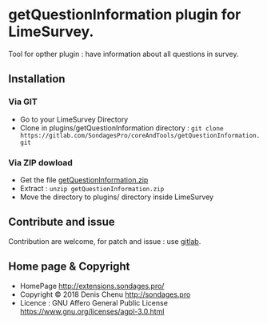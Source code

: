 # getQuestionInformation plugin for LimeSurvey. #

Tool for opther plugin : have information about all questions in survey.

## Installation

### Via GIT
- Go to your LimeSurvey Directory
- Clone in plugins/getQuestionInformation directory : `git clone https://gitlab.com/SondagesPro/coreAndTools/getQuestionInformation.git`

### Via ZIP dowload
- Get the file [getQuestionInformation.zip](https://extensions.sondages.pro/IMG/auto/getQuestionInformation.zip)
- Extract : `unzip getQuestionInformation.zip`
- Move the directory to plugins/ directory inside LimeSurvey

## Contribute and issue

Contribution are welcome, for patch and issue : use [gitlab]( https://gitlab.com/SondagesPro/coreAndTools/getQuestionInformation).

## Home page & Copyright
- HomePage <http://extensions.sondages.pro/>
- Copyright © 2018 Denis Chenu <http://sondages.pro>
- Licence : GNU Affero General Public License <https://www.gnu.org/licenses/agpl-3.0.html>
